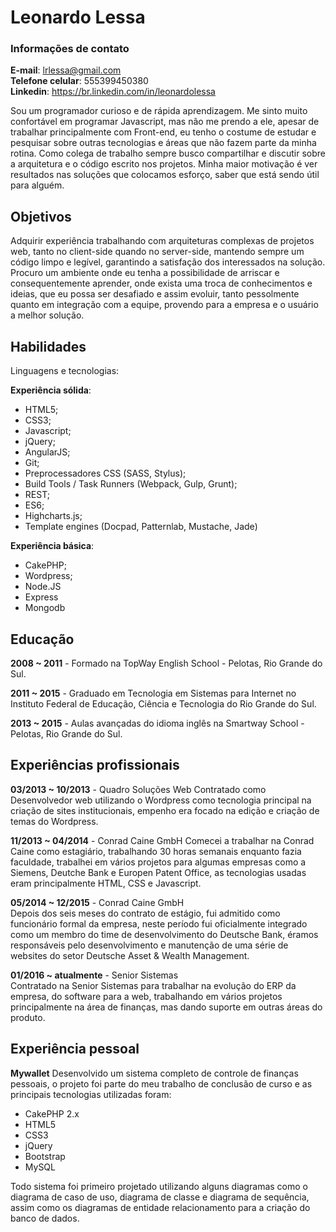 # Leonardo Lessa

### Informações de contato

**E-mail**: lrlessa@gmail.com  
**Telefone celular**:  555399450380  
**Linkedin**: https://br.linkedin.com/in/leonardolessa  

Sou um programador curioso e de rápida aprendizagem. Me sinto muito confortável em programar Javascript, mas não me prendo a ele, apesar de trabalhar principalmente com Front-end, eu tenho o costume de estudar e pesquisar sobre outras tecnologias e áreas que não fazem parte da minha rotina. Como colega de trabalho sempre busco compartilhar e discutir sobre a arquitetura e o código escrito nos projetos. Minha maior motivação é ver resultados nas soluções que colocamos esforço, saber que está sendo útil para alguém.

## Objetivos
Adquirir experiência trabalhando com arquiteturas complexas de projetos web, tanto no client-side quando no server-side, mantendo sempre um código limpo e legível, garantindo a satisfação dos interessados na solução. Procuro um ambiente onde eu tenha a possibilidade de arriscar e consequentemente aprender, onde exista uma troca de conhecimentos e ideias, que eu possa ser desafiado e assim evoluir, tanto pessolmente quanto em integração com a equipe, provendo para a empresa e o usuário a melhor solução.

## Habilidades

Linguagens e tecnologias:

**Experiência sólida**: 

- HTML5;
- CSS3; 
- Javascript;
- jQuery;
- AngularJS;
- Git;
- Preprocessadores CSS (SASS, Stylus);
- Build Tools / Task Runners (Webpack, Gulp, Grunt);
- REST;
- ES6;
- Highcharts.js;
- Template engines (Docpad, Patternlab, Mustache, Jade)

**Experiência básica**: 

- CakePHP;
- Wordpress;
- Node.JS
- Express
- Mongodb

## Educação

**2008 ~ 2011** - Formado na TopWay English School - Pelotas, Rio Grande do Sul.

**2011 ~ 2015** - Graduado em Tecnologia em Sistemas para Internet no Instituto Federal de Educação, Ciência e Tecnologia do Rio Grande do Sul.

**2013 ~ 2015** - Aulas avançadas do idioma inglês na Smartway School - Pelotas, Rio Grande do Sul.

## Experiências profissionais

**03/2013 ~ 10/2013** - Quadro Soluções Web
Contratado como Desenvolvedor web utilizando o Wordpress como tecnologia principal na criação de sites institucionais, empenho era focado na edição e criação de temas do Wordpress.

**11/2013 ~ 04/2014** - Conrad Caine GmbH
Comecei a trabalhar na Conrad Caine como estagiário, trabalhando 30 horas semanais enquanto fazia faculdade, trabalhei em vários projetos para algumas empresas como a Siemens, Deutche Bank e Europen Patent Office, as tecnologias usadas eram principalmente HTML, CSS e Javascript.

**05/2014 ~ 12/2015** - Conrad Caine GmbH  
Depois dos seis meses do contrato de estágio, fui admitido como funcionário formal da empresa, neste período fui oficialmente integrado como um membro do time de desenvolvimento do Deutsche Bank, éramos responsáveis pelo desenvolvimento e manutenção de uma série de websites do setor Deutsche Asset & Wealth Management.

**01/2016 ~ atualmente** - Senior Sistemas  
Contratado na Senior Sistemas para trabalhar na evolução do ERP da empresa, do software para a web, trabalhando em vários projetos principalmente na área de finanças, mas dando suporte em outras áreas do produto.

## Experiência pessoal

**Mywallet** 
Desenvolvido um sistema completo de controle de finanças pessoais, o projeto foi parte do meu trabalho de conclusão de curso e as principais tecnologias utilizadas foram:

- CakePHP 2.x
- HTML5
- CSS3
- jQuery
- Bootstrap
- MySQL

Todo sistema foi primeiro projetado utilizando alguns diagramas como o diagrama de caso de uso, diagrama de classe e diagrama de sequência, assim como os diagramas de entidade relacionamento para a criação do banco de dados.
